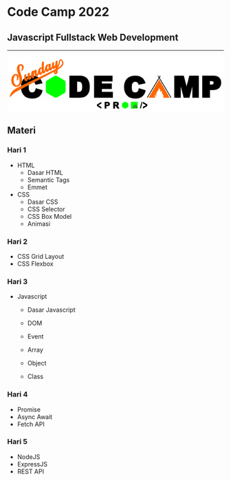 # __Code Camp 2022__
## Javascript Fullstack Web Development

---

![logo](/img/logo.svg)

## Materi

### Hari 1

- HTML
  - Dasar HTML
  - Semantic Tags
  - Emmet
- CSS
  - Dasar CSS
  - CSS Selector
  - CSS Box Model
  - Animasi

### Hari 2

- CSS Grid Layout
- CSS Flexbox

### Hari 3
 
- Javascript
  - Dasar Javascript
  

  - DOM
  - Event
  - Array
  - Object
  - Class

### Hari 4

  - Promise
  - Async Await
  - Fetch API

### Hari 5

  - NodeJS
  - ExpressJS
  - REST API
  